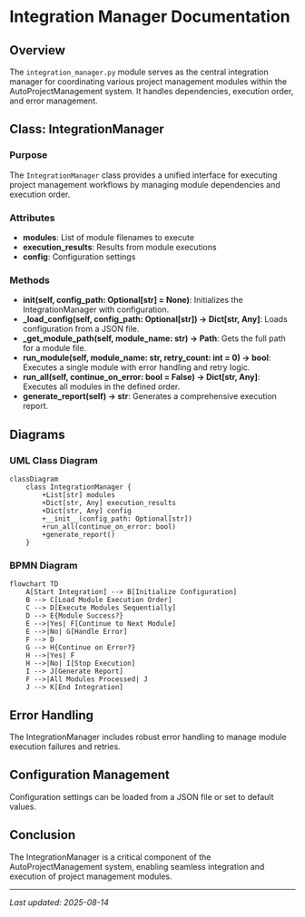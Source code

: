 # Integration Manager Documentation

## Overview
The `integration_manager.py` module serves as the central integration manager for coordinating various project management modules within the AutoProjectManagement system. It handles dependencies, execution order, and error management.

## Class: IntegrationManager
### Purpose
The `IntegrationManager` class provides a unified interface for executing project management workflows by managing module dependencies and execution order.

### Attributes
- **modules**: List of module filenames to execute
- **execution_results**: Results from module executions
- **config**: Configuration settings

### Methods
- **__init__(self, config_path: Optional[str] = None)**: Initializes the IntegrationManager with configuration.
- **_load_config(self, config_path: Optional[str]) -> Dict[str, Any]**: Loads configuration from a JSON file.
- **_get_module_path(self, module_name: str) -> Path**: Gets the full path for a module file.
- **run_module(self, module_name: str, retry_count: int = 0) -> bool**: Executes a single module with error handling and retry logic.
- **run_all(self, continue_on_error: bool = False) -> Dict[str, Any]**: Executes all modules in the defined order.
- **generate_report(self) -> str**: Generates a comprehensive execution report.

## Diagrams
### UML Class Diagram
```mermaid
classDiagram
    class IntegrationManager {
        +List[str] modules
        +Dict[str, Any] execution_results
        +Dict[str, Any] config
        +__init__(config_path: Optional[str])
        +run_all(continue_on_error: bool) 
        +generate_report() 
    }
```

### BPMN Diagram
```mermaid
flowchart TD
    A[Start Integration] --> B[Initialize Configuration]
    B --> C[Load Module Execution Order]
    C --> D[Execute Modules Sequentially]
    D --> E{Module Success?}
    E -->|Yes| F[Continue to Next Module]
    E -->|No| G[Handle Error]
    F --> D
    G --> H{Continue on Error?}
    H -->|Yes| F
    H -->|No| I[Stop Execution]
    I --> J[Generate Report]
    F -->|All Modules Processed| J
    J --> K[End Integration]
```

## Error Handling
The IntegrationManager includes robust error handling to manage module execution failures and retries.

## Configuration Management
Configuration settings can be loaded from a JSON file or set to default values.

## Conclusion
The IntegrationManager is a critical component of the AutoProjectManagement system, enabling seamless integration and execution of project management modules.

---
*Last updated: 2025-08-14*
